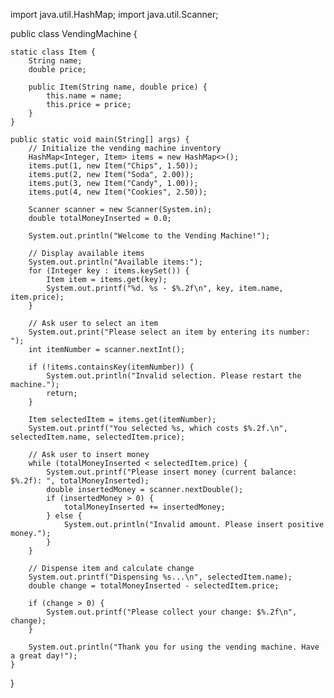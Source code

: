 import java.util.HashMap;
import java.util.Scanner;

public class VendingMachine {

    static class Item {
        String name;
        double price;

        public Item(String name, double price) {
            this.name = name;
            this.price = price;
        }
    }

    public static void main(String[] args) {
        // Initialize the vending machine inventory
        HashMap<Integer, Item> items = new HashMap<>();
        items.put(1, new Item("Chips", 1.50));
        items.put(2, new Item("Soda", 2.00));
        items.put(3, new Item("Candy", 1.00));
        items.put(4, new Item("Cookies", 2.50));

        Scanner scanner = new Scanner(System.in);
        double totalMoneyInserted = 0.0;

        System.out.println("Welcome to the Vending Machine!");

        // Display available items
        System.out.println("Available items:");
        for (Integer key : items.keySet()) {
            Item item = items.get(key);
            System.out.printf("%d. %s - $%.2f\n", key, item.name, item.price);
        }

        // Ask user to select an item
        System.out.print("Please select an item by entering its number: ");
        int itemNumber = scanner.nextInt();

        if (!items.containsKey(itemNumber)) {
            System.out.println("Invalid selection. Please restart the machine.");
            return;
        }

        Item selectedItem = items.get(itemNumber);
        System.out.printf("You selected %s, which costs $%.2f.\n", selectedItem.name, selectedItem.price);

        // Ask user to insert money
        while (totalMoneyInserted < selectedItem.price) {
            System.out.printf("Please insert money (current balance: $%.2f): ", totalMoneyInserted);
            double insertedMoney = scanner.nextDouble();
            if (insertedMoney > 0) {
                totalMoneyInserted += insertedMoney;
            } else {
                System.out.println("Invalid amount. Please insert positive money.");
            }
        }

        // Dispense item and calculate change
        System.out.printf("Dispensing %s...\n", selectedItem.name);
        double change = totalMoneyInserted - selectedItem.price;

        if (change > 0) {
            System.out.printf("Please collect your change: $%.2f\n", change);
        }

        System.out.println("Thank you for using the vending machine. Have a great day!");
    }
}
